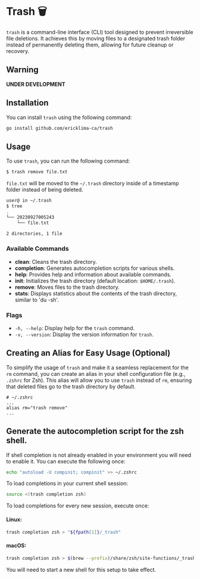 # Trash 🗑️
`trash` is a command-line interface (CLI) tool designed to prevent irreversible file deletions. It achieves this by moving files to a designated trash folder instead of permanently deleting them, allowing for future cleanup or recovery.

## Warning
**UNDER DEVELOPMENT**

## Installation
You can install `trash` using the following command:

```sh
go install github.com/ericklima-ca/trash
```

## Usage
To use `trash`, you can run the following command:

```sh
$ trash remove file.txt
```

`file.txt` will be moved to the `~/.trash` directory inside of a timestamp folder instead of being deleted.

```sh
user@ in ~/.trash
$ tree
.
└── 20230927005243
    └── file.txt

2 directories, 1 file
```

### Available Commands
- **clean**: Cleans the trash directory.
- **completion**: Generates autocompletion scripts for various shells.
- **help**: Provides help and information about available commands.
- **init**: Initializes the trash directory (default location: `$HOME/.trash`).
- **remove**: Moves files to the trash directory.
- **stats**: Displays statistics about the contents of the trash directory, similar to 'du -sh'.

### Flags
- `-h, --help`: Display help for the `trash` command.
- `-v, --version`: Display the version information for `trash`.

## Creating an Alias for Easy Usage (Optional)
To simplify the usage of `trash` and make it a seamless replacement for the `rm` command, you can create an alias in your shell configuration file (e.g., `.zshrc` for Zsh). This alias will allow you to use `trash` instead of `rm`, ensuring that deleted files go to the trash directory by default.

```.zshrc
# ~/.zshrc
...
alias rm="trash remove"
...
```

## Generate the autocompletion script for the zsh shell.

If shell completion is not already enabled in your environment you will need
to enable it.  You can execute the following once:
```sh
echo "autoload -U compinit; compinit" >> ~/.zshrc
```
To load completions in your current shell session:
```sh
source <(trash completion zsh)
```

To load completions for every new session, execute once:

#### Linux:
```sh
trash completion zsh > "${fpath[1]}/_trash"
```

#### macOS:
```sh
trash completion zsh > $(brew --prefix)/share/zsh/site-functions/_trash
```
You will need to start a new shell for this setup to take effect.
